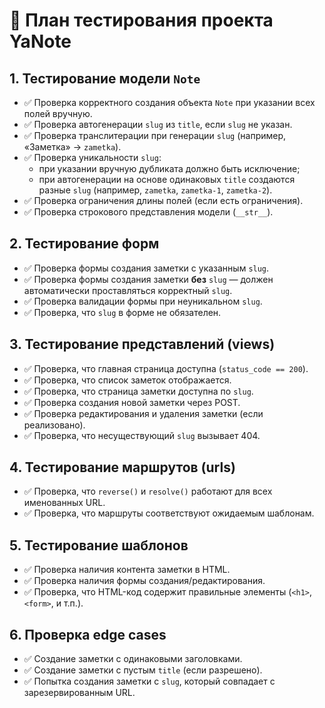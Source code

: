 # 🧪 План тестирования проекта YaNote

## 1. Тестирование модели `Note`
- ✅ Проверка корректного создания объекта `Note` при указании всех полей вручную.
- ✅ Проверка автогенерации `slug` из `title`, если `slug` не указан.
- ✅ Проверка транслитерации при генерации `slug` (например, «Заметка» → `zametka`).
- ✅ Проверка уникальности `slug`:
  - при указании вручную дубликата должно быть исключение;
  - при автогенерации на основе одинаковых `title` создаются разные `slug` (например, `zametka`, `zametka-1`, `zametka-2`).
- ✅ Проверка ограничения длины полей (если есть ограничения).
- ✅ Проверка строкового представления модели (`__str__`).

## 2. Тестирование форм
- ✅ Проверка формы создания заметки с указанным `slug`.
- ✅ Проверка формы создания заметки **без** `slug` — должен автоматически проставляться корректный `slug`.
- ✅ Проверка валидации формы при неуникальном `slug`.
- ✅ Проверка, что `slug` в форме не обязателен.

## 3. Тестирование представлений (views)
- ✅ Проверка, что главная страница доступна (`status_code == 200`).
- ✅ Проверка, что список заметок отображается.
- ✅ Проверка, что страница заметки доступна по `slug`.
- ✅ Проверка создания новой заметки через POST.
- ✅ Проверка редактирования и удаления заметки (если реализовано).
- ✅ Проверка, что несуществующий `slug` вызывает 404.

## 4. Тестирование маршрутов (urls)
- ✅ Проверка, что `reverse()` и `resolve()` работают для всех именованных URL.
- ✅ Проверка, что маршруты соответствуют ожидаемым шаблонам.

## 5. Тестирование шаблонов
- ✅ Проверка наличия контента заметки в HTML.
- ✅ Проверка наличия формы создания/редактирования.
- ✅ Проверка, что HTML-код содержит правильные элементы (`<h1>`, `<form>`, и т.п.).

## 6. Проверка edge cases
- ✅ Создание заметки с одинаковыми заголовками.
- ✅ Создание заметки с пустым `title` (если разрешено).
- ✅ Попытка создания заметки с `slug`, который совпадает с зарезервированным URL.